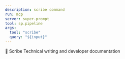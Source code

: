 ```yaml
---
description: scribe command
run: mcp
server: super-prompt
tool: sp.pipeline
args:
  tool: "scribe"
  query: "${input}"
---
```


📝 Scribe
Technical writing and developer documentation

